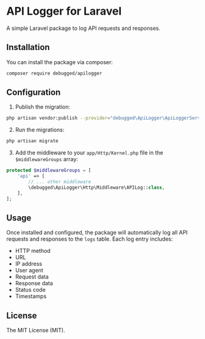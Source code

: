# API Logger for Laravel

A simple Laravel package to log API requests and responses.

## Installation

You can install the package via composer:

```bash
composer require debugged/apilogger
```

## Configuration

1. Publish the migration:
```bash
php artisan vendor:publish --provider="debugged\ApiLogger\ApiLoggerServiceProvider" --tag="migrations"
```

2. Run the migrations:
```bash
php artisan migrate
```

3. Add the middleware to your `app/Http/Kernel.php` file in the `$middlewareGroups` array:

```php
protected $middlewareGroups = [
    'api' => [
        // ... other middleware
        \debugged\ApiLogger\Http\Middleware\APILog::class,
    ],
];
```

## Usage

Once installed and configured, the package will automatically log all API requests and responses to the `logs` table. Each log entry includes:

- HTTP method
- URL
- IP address
- User agent
- Request data
- Response data
- Status code
- Timestamps

## License

The MIT License (MIT).
